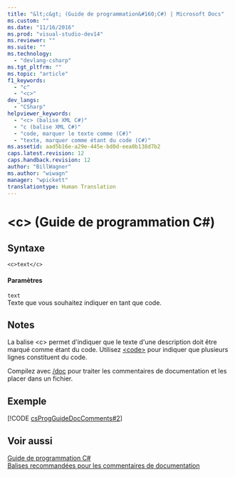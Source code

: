 ```yaml
---
title: "&lt;c&gt; (Guide de programmation&#160;C#) | Microsoft Docs"
ms.custom: ""
ms.date: "11/16/2016"
ms.prod: "visual-studio-dev14"
ms.reviewer: ""
ms.suite: ""
ms.technology: 
  - "devlang-csharp"
ms.tgt_pltfrm: ""
ms.topic: "article"
f1_keywords: 
  - "c"
  - "<c>"
dev_langs: 
  - "CSharp"
helpviewer_keywords: 
  - "<c> (balise XML C#)"
  - "c (balise XML C#)"
  - "code, marquer le texte comme (C#)"
  - "texte, marquer comme étant du code (C#)"
ms.assetid: aad5b16e-a29e-445e-bd0d-eea0b138d7b2
caps.latest.revision: 12
caps.handback.revision: 12
author: "BillWagner"
ms.author: "wiwagn"
manager: "wpickett"
translationtype: Human Translation
---
```

# &lt;c&gt; (Guide de programmation&#160;C#)
## Syntaxe  
  
```  
<c>text</c>  
```  
  
#### Paramètres  
 `text`  
 Texte que vous souhaitez indiquer en tant que code.  
  
## Notes  
 La balise \<c\> permet d'indiquer que le texte d'une description doit être marqué comme étant du code.  Utilisez [\<code\>](../../../csharp/programming-guide/xmldoc/code.md) pour indiquer que plusieurs lignes constituent du code.  
  
 Compilez avec [\/doc](../../../csharp/language-reference/compiler-options/doc-compiler-option.md) pour traiter les commentaires de documentation et les placer dans un fichier.  
  
## Exemple  
 [!CODE [csProgGuideDocComments#2](../CodeSnippet/VS_Snippets_VBCSharp/csProgGuideDocComments#2)]  
  
## Voir aussi  
 [Guide de programmation C\#](../../../csharp/programming-guide/index.md)   
 [Balises recommandées pour les commentaires de documentation](../../../csharp/programming-guide/xmldoc/recommended-tags-for-documentation-comments.md)